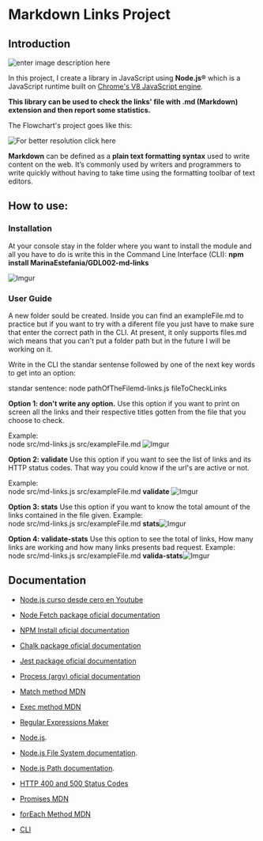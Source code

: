 
# Markdown Links Project

## Introduction

![enter image description here](https://lh3.googleusercontent.com/uSTulQK2T54AS2Dg2Qfxx77tfPhX6VRWiCdLeYEVf_rCPAzrlfyPw9G4BwJuYmpcDzl08vF5G3CQ1A)

  
  

In this project, I create a library in JavaScript using **Node.js®** which is a JavaScript runtime built on [Chrome's V8 JavaScript engine](https://v8.dev/).

  

**This library can be used to check the links' file with .md (Markdown) extension and then report some statistics.**

The Flowchart's project goes like this:

  

![For better resolution click here](https://i.ibb.co/w0xwgcw/diagrama-markdown.png)

  

**Markdown** can be defined as a **plain text formatting syntax** used to write content on the web. It’s commonly used by writers and programmers to write quickly without having to take time using the formatting toolbar of text editors.

  

## How to use:

### Installation
At your console stay in the folder where you want to install the module and all you have to do is write this in the Command Line Interface (CLI): 
**npm install MarinaEstefania/GDL002-md-links**

 ![Imgur](https://i.imgur.com/h7JB1Mz.png)
 
### User Guide
A new folder sould be created. Inside you can find an exampleFile.md to practice but if you want to try with a diferent file you just have to make sure that enter the correct path in the CLI. 
At present, it only supports files.md wich means that you can't put a folder path but in the future I will be working on it.

Write in the CLI the standar sentense followed by one of the next key words to get into an option: 

standar sentence:
node pathOfTheFilemd-links.js fileToCheckLinks 

**Option 1:  don't write any option.**
Use this option if you want to print on screen all the links and their respective titles gotten from the file that you choose to check.

Example:   
node src/md-links.js src/exampleFile.md
![Imgur](https://imgur.com/nNWtl3d.png)
  
  **Option 2:  validate**
  Use this option if you want to see the list of links and its HTTP status codes. That way you could know if the url's are active or not.  

  Example:   
node src/md-links.js src/exampleFile.md **validate**
![Imgur](https://i.imgur.com/sHjNRMJ.png)
   
   **Option 3:  stats**
Use this option if you want to know the total amount of the links contained in the file given.
     Example:   
node src/md-links.js src/exampleFile.md **stats**![Imgur](https://i.imgur.com/64vMz89.png)

   **Option 4:  validate-stats**
Use this option to see the total of links, How many links are working and how many links presents bad request.
     Example:   
node src/md-links.js src/exampleFile.md **valida-stats**![Imgur](https://i.imgur.com/JzC0j5Z.png)

## Documentation

- [Node.js curso desde cero en Youtube](https://www.youtube.com/watch?v=BhvLIzVL8_o&list=LLgVy8kVPhtvLSTfZA3dqlYA&index=8&t=2194s)

- [Node Fetch package oficial documentation](https://www.npmjs.com/package/node-fetch)

- [NPM Install oficial documentation](https://docs.npmjs.com/cli/install)

  

- [Chalk package oficial documentation](https://www.npmjs.com/package/chalk)

- [Jest package oficial documentation](https://www.npmjs.com/package/jest)

- [Process (argv) oficial documentation](https://nodejs.org/docs/latest/api/process.html)

- [Match method MDN](https://developer.mozilla.org/es/docs/Web/JavaScript/Referencia/Objetos_globales/String/match)

- [Exec method MDN](https://developer.mozilla.org/es/docs/Web/JavaScript/Referencia/Objetos_globales/RegExp/exec)

- [Regular Expressions Maker](https://regexr.com/4cbcc)

- [Node.js](https://nodejs.org/en/).

- [Node.js File System documentation](https://nodejs.org/api/fs.html).

- [Node.js Path documentation](https://nodejs.org/api/path.html).

- [HTTP 400 and 500 Status Codes](https://developer.att.com/video-optimizer/docs/best-practices/http-400-and-500-error-codes)

- [Promises MDN](https://developer.mozilla.org/es/docs/Web/JavaScript/Guide/Usar_promesas)

- [forEach Method MDN](https://developer.mozilla.org/es/docs/Web/JavaScript/Referencia/Objetos_globales/Array/forEach)

- [CLI ](https://www.proyectobyte.com/windows/simbolo-del-sistema/uso-la-interfaz-linea-comandos)